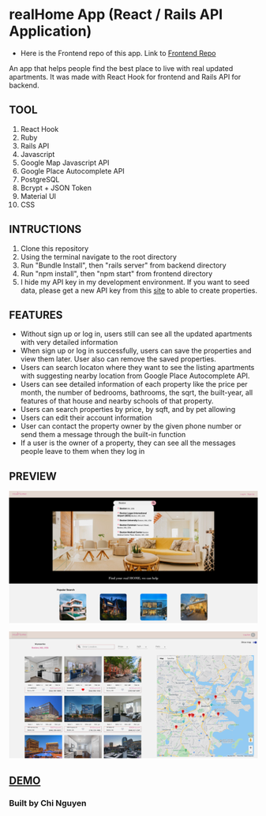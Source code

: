 
# realHome App (React / Rails API Application)

* Here is the Frontend repo of this app. Link to [Frontend Repo](https://github.com/chinguyen21/realHouse-frontend)

An app that helps people find the best place to live with real updated apartments. It was made with React Hook for frontend and Rails API for backend.


## TOOL


1. React Hook
2. Ruby
3. Rails API
4. Javascript
5. Google Map Javascript API
6. Google Place Autocomplete API
7. PostgreSQL
8. Bcrypt + JSON Token
9. Material UI
10. CSS
  

## INTRUCTIONS

1. Clone this repository
2. Using the terminal navigate to the root directory
3. Run "Bundle Install", then "rails server" from backend directory
4. Run "npm install", then "npm start" from frontend directory
5. I hide my API key in my development environment. If you want to seed data, please get a new API key from this [site](https://rapidapi.com/apidojo/api/realtor/details) to able to create properties.

## FEATURES

* Without sign up or log in, users still can see all the updated apartments with very detailed information
* When sign up or log in successfully, users can save the properties and view them later. User also can remove the saved properties.
* Users can search locaton where they want to see the listing apartments with suggesting nearby location from Google Place Autocomplete API.
* Users can see detailed information of each property like the price per month, the number of bedrooms, bathrooms, the sqrt, the built-year, all features of that house and nearby schools of that property.
* Users can search properties by price, by sqft, and by pet allowing
* Users can edit their account information
* User can contact the property owner by the given phone number or send them a message through the built-in function
* If a user is the owner of a property, they can see all the messages people leave to them when they log in


## PREVIEW

![](preview1.png)


![](preview2.png)


## [DEMO](https://real-home-app.netlify.app/)

### Built by Chi Nguyen

